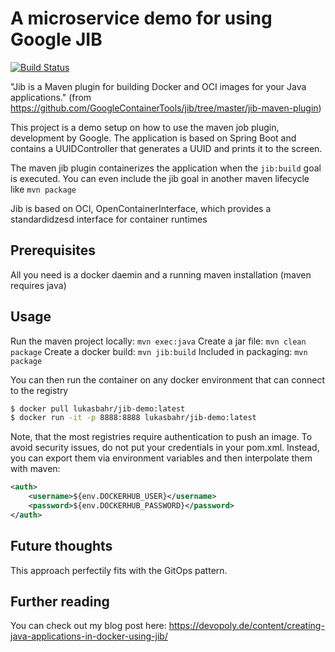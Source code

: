 # A microservice demo for using Google JIB

[![Build Status](https://ci.devopoly.de/api/badges/lukibahr/maven-jib-sample/status.svg)](https://ci.devopoly.de/lukibahr/maven-jib-sample)

"Jib is a Maven plugin for building Docker and OCI images for your Java applications."
(from https://github.com/GoogleContainerTools/jib/tree/master/jib-maven-plugin)

This project is a demo setup on how to use the maven job plugin, development by Google. 
The application is based on Spring Boot and contains a UUIDController that generates a UUID and prints it to the screen.

The maven jib plugin containerizes the application when the `jib:build` goal is executed. You can even include the jib goal 
in another maven lifecycle like `mvn package`

Jib is based on OCI, OpenContainerInterface, which provides a standardidzesd interface for container runtimes

## Prerequisites

All you need is a docker daemin and a running maven installation (maven requires java)

## Usage

Run the maven project locally: `mvn exec:java`
Create a jar file: `mvn clean package`
Create a docker build: `mvn jib:build`
Included in packaging: `mvn package`
 
You can then run the container on any docker environment that can connect to the registry

```sh
$ docker pull lukasbahr/jib-demo:latest
$ docker run -it -p 8888:8888 lukasbahr/jib-demo:latest
```
Note, that the most registries require authentication to push an image. 
To avoid security issues, do not put your credentials in your pom.xml. Instead, you can export them via environment variables and 
then interpolate them with maven:

```xml
<auth>
    <username>${env.DOCKERHUB_USER}</username>
    <password>${env.DOCKERHUB_PASSWORD}</password>
</auth>
```

## Future thoughts

This approach perfectily fits with the GitOps pattern.

## Further reading
You can check out my blog post here: https://devopoly.de/content/creating-java-applications-in-docker-using-jib/
